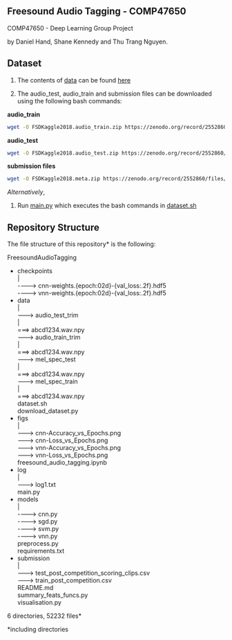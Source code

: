 ## Freesound Audio Tagging - COMP47650

COMP47650 - Deep Learning Group Project     

by Daniel Hand, Shane Kennedy and Thu Trang Nguyen.       

## Dataset
1. The contents of [data](https://github.com/DanH139/ucd/tree/master/Deep%20Learning/Freesound%20Audio%20Tagging/data) can be found [here](https://ucd-my.sharepoint.com/:u:/g/personal/daniel_hand_ucdconnect_ie/EZVF_TnCRnpOtuqch0sGDv8B_fPaLB0vkQffHID8LUiWSQ?e=T5g7de)      

2. The audio_test, audio_train and submission files can be downloaded using the following bash commands:     

**audio_train**
``` sh
wget -O FSDKaggle2018.audio_train.zip https://zenodo.org/record/2552860/files/FSDKaggle2018.audio_train.zip?download=1 
```

**audio_test**
``` sh
wget -O FSDKaggle2018.audio_test.zip https://zenodo.org/record/2552860/files/FSDKaggle2018.audio_test.zip?download=1 
```

**submission files**
``` sh 
wget -O FSDKaggle2018.meta.zip https://zenodo.org/record/2552860/files/FSDKaggle2018.meta.zip?download=1 
```


*Alternatively*, 
1. Run [main.py](https://github.com/DanH139/ucd/blob/master/Deep%20Learning/Freesound%20Audio%20Tagging/main.py) which executes the bash commands in [dataset.sh](https://github.com/DanH139/ucd/blob/master/Deep%20Learning/Freesound%20Audio%20Tagging/dataset.sh)

        
            
## Repository Structure
The file structure of this repository* is the following:

FreesoundAudioTagging       
- checkpoints        
   |        
    ----> cnn-weights.{epoch:02d}-{val_loss:.2f}.hdf5       
    ----> vnn-weights.{epoch:02d}-{val_loss:.2f}.hdf5       
- data      
    |              
     ---> audio_test_trim       
        |       
        ===> abcd1234.wav.npy       
     ---> audio_train_trim      
        |       
        ===> abcd1234.wav.npy       
     ---> mel_spec_test     
        |       
        ===> abcd1234.wav.npy       
     ---> mel_spec_train        
        |       
        ===> abcd1234.wav.npy       
dataset.sh      
download_dataset.py     
- figs      
    |       
     ---> cnn-Accuracy_vs_Epochs.png        
     ---> cnn-Loss_vs_Epochs.png        
     ---> vnn-Accuracy_vs_Epochs.png        
     ---> vnn-Loss_vs_Epochs.png        
freesound_audio_tagging.ipynb       
- log       
    |       
     ---> log1.txt      
main.py     
- models        
    |       
    ----> cnn.py        
    ----> sgd.py        
    ----> svm.py        
    ----> vnn.py        
preprocess.py       
requirements.txt        
- submission        
    |       
     ---> test_post_competition_scoring_clips.csv       
     ---> train_post_competition.csv        
README.md       
summary_feats_funcs.py      
visualisation.py        
                                        
6 directories, 52232 files*


*including directories

